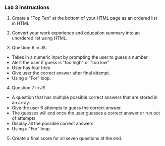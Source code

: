 ### Lab 3 Instructions

1. Create a "Top Ten" at the bottom of your HTML page as an ordered list in HTML.
2. Convert your work experience and education summary into an unordered list using HTML.

3. Question 6 in JS.
- Takes in a numeric input by prompting the user to guess a number
- Alert the user if guess is "too high" or "too low"
- User has four tries
- Give user the correct answer after final attempt.
- Using a "For" loop.

4. Question 7 in JS
- A question that has multiple possible correct answers that are stored in an array.
- Give the user 6 attempts to guess the correct answer.
- The guesses will end once the user guesses a correct answer or run out of attempts
- Display all the possible correct answers
- Using a "For" loop.

5. Create a final score for all seven questions at the end.


